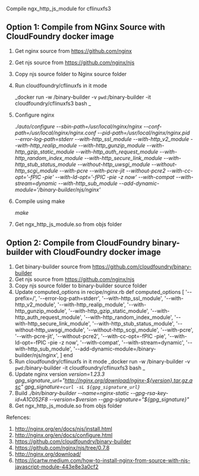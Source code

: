 Compile ngx_http_js_module for cflinuxfs3

Option 1: Compile from NGinx Source with CloudFoundry docker image
------------------------------------------------------------------------
1. Get nginx source from https://github.com/nginx
2. Get njs source from https://github.com/nginx/njs
3. Copy njs source folder to Nginx source folder
4. Run cloudfoundry/cflinuxfs in it mode

   _docker run -w /binary-builder -v `pwd`:/binary-builder -it cloudfoundry/cflinuxfs3 bash _
   
6. Configure nginx

   _./auto/configure --sbin-path=/usr/local/nginx/nginx --conf-path=/usr/local/nginx/nginx.conf --pid-path=/usr/local/nginx/nginx.pid --error-log-path=stderr --with-http_ssl_module --with-http_v2_module --with-http_realip_module --with-http_gunzip_module --with-http_gzip_static_module --with-http_auth_request_module --with-http_random_index_module --with-http_secure_link_module --with-http_stub_status_module --without-http_uwsgi_module --without-http_scgi_module --with-pcre --with-pcre-jit --without-pcre2 --with-cc-opt='-fPIC -pie' --with-ld-opt='-fPIC -pie -z now' --with-compat --with-stream=dynamic --with-http_sub_module --add-dynamic-module='/binary-builder/njs/nginx'_
   
8. Compile using make

   _make_
   
10. Get ngx_http_js_module.so from objs folder

Option 2: Compile from CloudFoundry binary-builder with CloudFoundry docker image
---------------------------------------------------------------------------------------
1. Get binary-builder source from https://github.com/cloudfoundry/binary-builder
2. Get njs source from https://github.com/nginx/njs
3. Copy njs source folder to binary-builder source folder
4. Update computed_options in recipe/nginx.rb
    def computed_options
    [
      '--prefix=/',
      '--error-log-path=stderr',
      '--with-http_ssl_module',
      '--with-http_v2_module',
      '--with-http_realip_module',
      '--with-http_gunzip_module',
      '--with-http_gzip_static_module',
      '--with-http_auth_request_module',
      '--with-http_random_index_module',
      '--with-http_secure_link_module',
      '--with-http_stub_status_module',
      '--without-http_uwsgi_module',
      '--without-http_scgi_module',
      '--with-pcre',
      '--with-pcre-jit',
      '--without-pcre2',
      '--with-cc-opt=-fPIC -pie',
      '--with-ld-opt=-fPIC -pie -z now',
      '--with-compat',
      '--with-stream=dynamic',
      '--with-http_sub_module',
      '--add-dynamic-module=/binary-builder/njs/nginx',
    ]
  end
5. Run cloudfoundry/cflinuxfs in it mode
    _docker run -w /binary-builder -v `pwd`:/binary-builder -it cloudfoundry/cflinuxfs3 bash _
6. Update nginx version
    _version=1.23.3
    gpg_signature_url="http://nginx.org/download/nginx-${version}.tar.gz.asc"
    gpg_signature=`curl -sL ${gpg_signature_url}`_
7. Build
    _./bin/binary-builder --name=nginx-static --gpg-rsa-key-id=A1C052F8 --version=$version --gpg-signature="${gpg_signature}"_
8. Get ngx_http_js_module.so from objs folder

Refences:
1. http://nginx.org/en/docs/njs/install.html
2. http://nginx.org/en/docs/configure.html
3. https://github.com/cloudfoundry/binary-builder
4. https://github.com/nginx/njs/tree/0.7.8
5. http://nginx.org/download/
6. https://jcartw.medium.com/how-to-install-nginx-from-source-with-njs-javascript-module-443e8e3a0cf2
